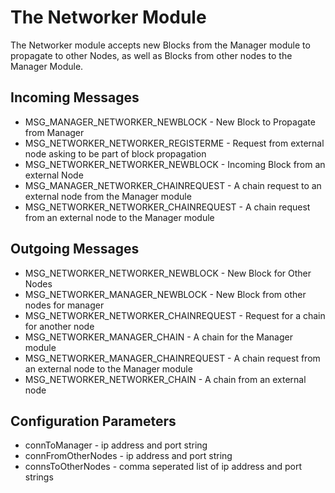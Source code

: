 # The Networker Module

The Networker module accepts new Blocks from the Manager module to propagate to other Nodes, as well as Blocks from other nodes to the Manager Module.

## Incoming Messages
- MSG_MANAGER_NETWORKER_NEWBLOCK - New Block to Propagate from Manager
- MSG_NETWORKER_NETWORKER_REGISTERME - Request from external node asking to be part of block propagation
- MSG_NETWORKER_NETWORKER_NEWBLOCK - Incoming Block from an external Node
- MSG_MANAGER_NETWORKER_CHAINREQUEST - A chain request to an external node from the Manager module
- MSG_NETWORKER_NETWORKER_CHAINREQUEST - A chain request from an external node to the Manager module

## Outgoing Messages
- MSG_NETWORKER_NETWORKER_NEWBLOCK - New Block for Other Nodes
- MSG_NETWORKER_MANAGER_NEWBLOCK - New Block from other nodes for manager
- MSG_NETWORKER_NETWORKER_CHAINREQUEST - Request for a chain for another node
- MSG_NETWORKER_MANAGER_CHAIN - A chain for the Manager module
- MSG_NETWORKER_MANAGER_CHAINREQUEST - A chain request from an external node to the Manager module
- MSG_NETWORKER_NETWORKER_CHAIN - A chain from an external node

## Configuration Parameters
- connToManager - ip address and port string
- connFromOtherNodes - ip address and port string
- connsToOtherNodes - comma seperated list of ip address and port strings